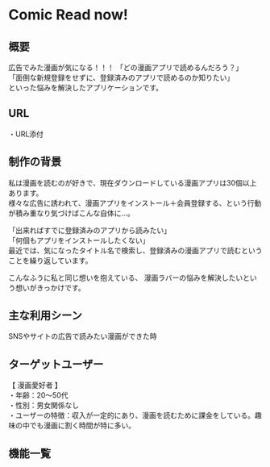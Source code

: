 # Comic Read now!


## 概要
広告でみた漫画が気になる！！！
「どの漫画アプリで読めるんだろう？」<br>
「面倒な新規登録をせずに、登録済みのアプリで読めるのか知りたい」<br>
といった悩みを解決したアプリケーションです。


## URL
・URL添付<br>


## 制作の背景
私は漫画を読むのが好きで、現在ダウンロードしている漫画アプリは30個以上あります。<br>
様々な広告に誘われて、漫画アプリをインストール＋会員登録する、という行動が積み重なり気づけばこんな自体に...。

「出来ればすでに登録済みのアプリから読みたい」<br>
「何個もアプリをインストールしたくない」<br>
最近では、気になったタイトル名で検索し、登録済みの漫画アプリで読むということを繰り返しています。

こんなふうに私と同じ想いを抱えている、
漫画ラバーの悩みを解決したいという想いがきっかけです。


## 主な利用シーン
SNSやサイトの広告で読みたい漫画ができた時


## ターゲットユーザー
【 漫画愛好者 】<br>
・年齢：20〜50代<br>
・性別：男女関係なし<br>
・ユーザーの特徴：収入が一定的にあり、漫画を読むために課金をしている。趣味の中でも漫画に割く時間が特に多い。

## 機能一覧

<!--# README-->

<!--This README would normally document whatever steps are necessary to get the-->
<!--application up and running.-->

<!--Things you may want to cover:-->

<!--* Ruby version-->

<!--* System dependencies-->

<!--* Configuration-->

<!--* Database creation-->

<!--* Database initialization-->

<!--* How to run the test suite-->

<!--* Services (job queues, cache servers, search engines, etc.)-->

<!--* Deployment instructions-->

<!--* ...-->
